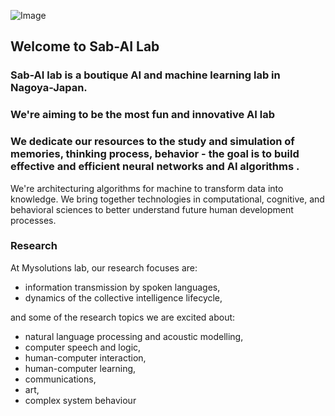 ![Image](https://github.com/Shahabks/Sab-AI-Lab/blob/master/images/logon.jpg)

## Welcome to Sab-AI Lab

### Sab-AI lab is a boutique AI and machine learning lab in Nagoya-Japan. 
### We're aiming to be the most fun and innovative AI lab 
### We dedicate our resources to the study and simulation of memories, thinking process, behavior - the goal is to build effective and efficient neural networks and AI algorithms .  

We're architecturing algorithms for machine to transform data into knowledge. We bring together technologies in computational, cognitive, and behavioral sciences to better understand future human development processes.

### Research 
At Mysolutions lab, our research focuses are:
- information transmission by spoken languages,
- dynamics of the collective intelligence lifecycle,

and some of the research topics we are excited about:
- natural language processing and acoustic modelling, 
- computer speech and logic,
- human-computer interaction,
- human-computer learning,
- communications, 
- art,
- complex system behaviour 

```
